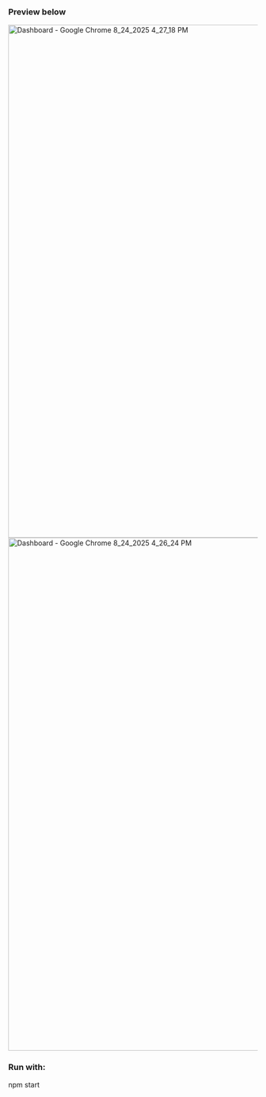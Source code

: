 ### Preview below

<img width="1920" height="1034" alt="Dashboard - Google Chrome 8_24_2025 4_27_18 PM" src="https://github.com/user-attachments/assets/2a80c652-6eab-4ff9-a343-0ae9eb070e60" />
<img width="1920" height="1034" alt="Dashboard - Google Chrome 8_24_2025 4_26_24 PM" src="https://github.com/user-attachments/assets/ef47b26e-6974-4544-8f3b-50eec625ecea" />

### Run with:
npm start
